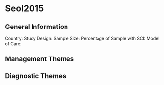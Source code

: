 # Seol2015

## General Information
Country: 
Study Design: 
Sample Size: 
Percentage of Sample with SCI:
Model of Care: 

## Management Themes


## Diagnostic Themes
